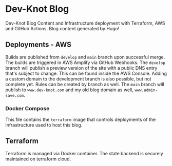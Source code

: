 # Dev-Knot Blog

Dev-Knot Blog Content and Infrastructure deployment with Terraform, AWS and GitHub Actions. Blog content generated by Hugo!

## Deployments - AWS

Builds are published from `develop` and `main` branch upon successful merge. The builds are triggered in AWS Amplify via GitHub Webhooks. The `develop` branch will publish a preview version of the site with a public DNS entry that's subject to change. This can be found inside the AWS Console. Adding a custom domain to the development branch is also possible, but not complete yet. Rules can be created by branch as well. The `main` branch will publish to `www.dev-knot.com` and my old blog domain as well, `www.admin-save.com`.

### Docker Compose

This file contains the `terraform` image that controls deployments of the infrastructure used to host this blog.

## Terraform

Terraform is managed via Docker container. The state backend is securely maintained on terraform cloud.
